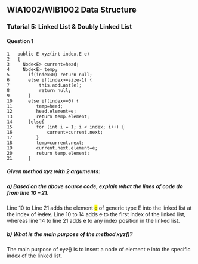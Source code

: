 ## WIA1002/WIB1002 Data Structure
### Tutorial 5: Linked List & Doubly Linked List

#### Question 1
```plaintext
1   public E xyz(int index,E e)
2   {
3     Node<E> current=head;
4     Node<E> temp;
5       if(index<0) return null;
6       else if(index>=size-1) {
7           this.addLast(e);
8           return null;
9       }
10      else if(index==0) {
11         temp=head;
12         head.element=e;
13         return temp.element;
14      }else{
15         for (int i = 1; i < index; i++) {
16             current=current.next;
17         }
18         temp=current.next;
19         current.next.element=e;
20         return temp.element;
21      }
```

##### Given method xyz with 2 arguments:
##### a) Based on the above source code, explain what the lines of code do from line 10 – 21.

Line 10 to Line 21 adds the element <mark>e</mark> of generic type ~~E~~ into the linked list at the index of ~~index~~. Line 10 to 14 adds ~~e~~ to the first index of the linked list, whereas line 14 to line 21 adds ~~e~~ to any index position in the linked list.


##### b) What is the main purpose of the method xyz()?

The main purpose of ~~xyz()~~ is to insert a node of element ~~e~~ into the specific ~~index~~ of the linked list.

